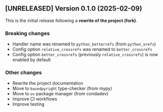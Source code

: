 ## [UNRELEASED] Version 0.1.0 (2025-02-09)

This is the initial release following a **rewrite of the project (fork)**.

### Breaking changes

- Handler name was renamed to `python_betterrefs` (from `python_xrefs`)
- Config option `relative_crossrefs` was renamed to `better_crossrefs`
- Config option `better_crossrefs` (previously `relative_crossrefs`) is now enabled by default

### Other changes

- Rewrite the project documentation
- Move to `basedpyright` type-checker (from mypy)
- Move to `uv` package manager (from condadev)
- Improve CI workflows
- Improve testing

